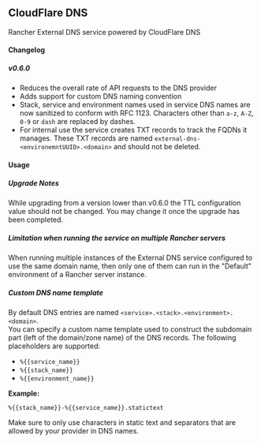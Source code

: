 ## CloudFlare DNS

Rancher External DNS service powered by CloudFlare DNS

#### Changelog

##### v0.6.0

* Reduces the overall rate of API requests to the DNS provider
* Adds support for custom DNS naming convention
* Stack, service and environment names used in service DNS names are now sanitized to conform with RFC 1123. Characters other than `a-z`, `A-Z`, `0-9` or `dash` are replaced by dashes.
* For internal use the service creates TXT records to track the FQDNs it manages. These TXT records are named `external-dns-<environemntUUID>.<domain>` and should not be deleted.

#### Usage

##### Upgrade Notes
While upgrading from a version lower than v0.6.0 the TTL configuration value should not be changed. You may change it once the upgrade has been completed.

##### Limitation when running the service on multiple Rancher servers

When running multiple instances of the External DNS service configured to use the same domain name, then only one of them can run in the "Default" environment of a Rancher server instance.

##### Custom DNS name template

By default DNS entries are named `<service>.<stack>.<environment>.<domain>`.    
You can specify a custom name template used to construct the subdomain part (left of the domain/zone name) of the DNS records. The following placeholders are supported:

* `%{{service_name}}`
* `%{{stack_name}}`
* `%{{environment_name}}`

**Example:**

`%{{stack_name}}-%{{service_name}}.statictext`

Make sure to only use characters in static text and separators that are allowed by your provider in DNS names.
